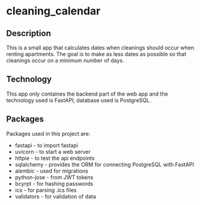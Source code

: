 # cleaning_calendar

## Description

This is a small app that calculates dates when cleanings should occur when renting apartments. The goal is to make as less dates as possible so that cleanings occur on a minimum number of days.

## Technology

This app only containes the backend part of the web app and the technology used is FastAPI, database used is PostgreSQL.

## Packages

Packages used in this project are:

- fastapi - to import fastapi
- uvicorn - to start a web server
- httpie - to test the api endpoints
- sqlalchemy - provides the ORM for connecting PostgreSQL with FastAPI
- alembic - used for migrations
- python-jose - from JWT tokens
- bcyrpt - for hashing passwords
- ics - for parsing .ics files
- validators - for validation of data
